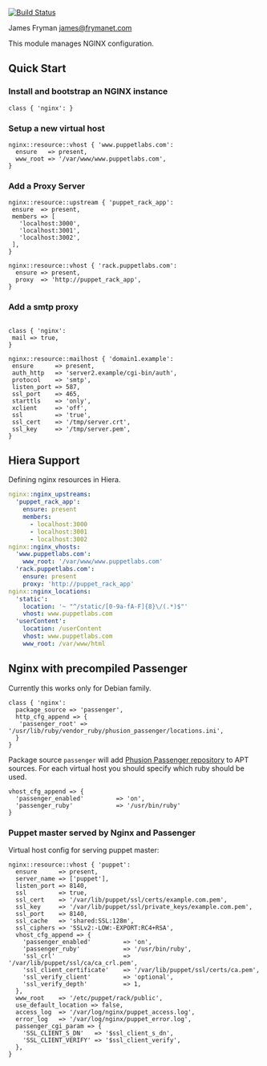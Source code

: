 [![Build Status](https://travis-ci.org/jfryman/puppet-nginx.png)](https://travis-ci.org/jfryman/puppet-nginx)

James Fryman <james@frymanet.com>

This module manages NGINX configuration.

## Quick Start

### Install and bootstrap an NGINX instance

```puppet
class { 'nginx': }
```

### Setup a new virtual host

```puppet
nginx::resource::vhost { 'www.puppetlabs.com':
  ensure   => present,
  www_root => '/var/www/www.puppetlabs.com',
}
```

### Add a Proxy Server

```puppet
nginx::resource::upstream { 'puppet_rack_app':
 ensure  => present,
 members => [
   'localhost:3000',
   'localhost:3001',
   'localhost:3002',
 ],
}

nginx::resource::vhost { 'rack.puppetlabs.com':
  ensure => present,
  proxy  => 'http://puppet_rack_app',
}
```

### Add a smtp proxy

```puppet

class { 'nginx':
 mail => true,
}

nginx::resource::mailhost { 'domain1.example':
 ensure      => present,
 auth_http   => 'server2.example/cgi-bin/auth',
 protocol    => 'smtp',
 listen_port => 587,
 ssl_port    => 465,
 starttls    => 'only',
 xclient     => 'off',
 ssl         => 'true',
 ssl_cert    => '/tmp/server.crt',
 ssl_key     => '/tmp/server.pem',
}
```

## Hiera Support

Defining nginx resources in Hiera.

```yaml
nginx::nginx_upstreams:
  'puppet_rack_app':
    ensure: present
    members:
      - localhost:3000
      - localhost:3001
      - localhost:3002
nginx::nginx_vhosts:
  'www.puppetlabs.com':
    www_root: '/var/www/www.puppetlabs.com'
  'rack.puppetlabs.com':
    ensure: present
    proxy: 'http://puppet_rack_app'
nginx::nginx_locations:
  'static':
    location: '~ "^/static/[0-9a-fA-F]{8}\/(.*)$"'
    vhost: www.puppetlabs.com
  'userContent':
    location: /userContent
    vhost: www.puppetlabs.com
    www_root: /var/www/html
```

## Nginx with precompiled Passenger

Currently this works only for Debian family.

    class { 'nginx':
      package_source => 'passenger',
      http_cfg_append => {
       'passenger_root' => '/usr/lib/ruby/vendor_ruby/phusion_passenger/locations.ini',
      }
    }

Package source `passenger` will add [Phusion Passenger repository](https://oss-binaries.phusionpassenger.com/apt/passenger) to APT sources.
For each virtual host you should specify which ruby should be used.

    vhost_cfg_append => {
      'passenger_enabled'         => 'on',
      'passenger_ruby'            => '/usr/bin/ruby'
    }

### Puppet master served by Nginx and Passenger

Virtual host config for serving puppet master:

    nginx::resource::vhost { 'puppet':
      ensure      => present,
      server_name => ['puppet'],
      listen_port => 8140,
      ssl         => true,
      ssl_cert    => '/var/lib/puppet/ssl/certs/example.com.pem',
      ssl_key     => '/var/lib/puppet/ssl/private_keys/example.com.pem',
      ssl_port    => 8140,
      ssl_cache   => 'shared:SSL:128m',
      ssl_ciphers => 'SSLv2:-LOW:-EXPORT:RC4+RSA',
      vhost_cfg_append => {
        'passenger_enabled'         => 'on',
        'passenger_ruby'            => '/usr/bin/ruby',
        'ssl_crl'                   => '/var/lib/puppet/ssl/ca/ca_crl.pem',
        'ssl_client_certificate'    => '/var/lib/puppet/ssl/certs/ca.pem',
        'ssl_verify_client'         => 'optional',
        'ssl_verify_depth'          => 1,
      },
      www_root    => '/etc/puppet/rack/public',
      use_default_location => false,
      access_log  => '/var/log/nginx/puppet_access.log',
      error_log   => '/var/log/nginx/puppet_error.log',
      passenger_cgi_param => {
        'SSL_CLIENT_S_DN'   => '$ssl_client_s_dn',
        'SSL_CLIENT_VERIFY' => '$ssl_client_verify',
      },
    }
